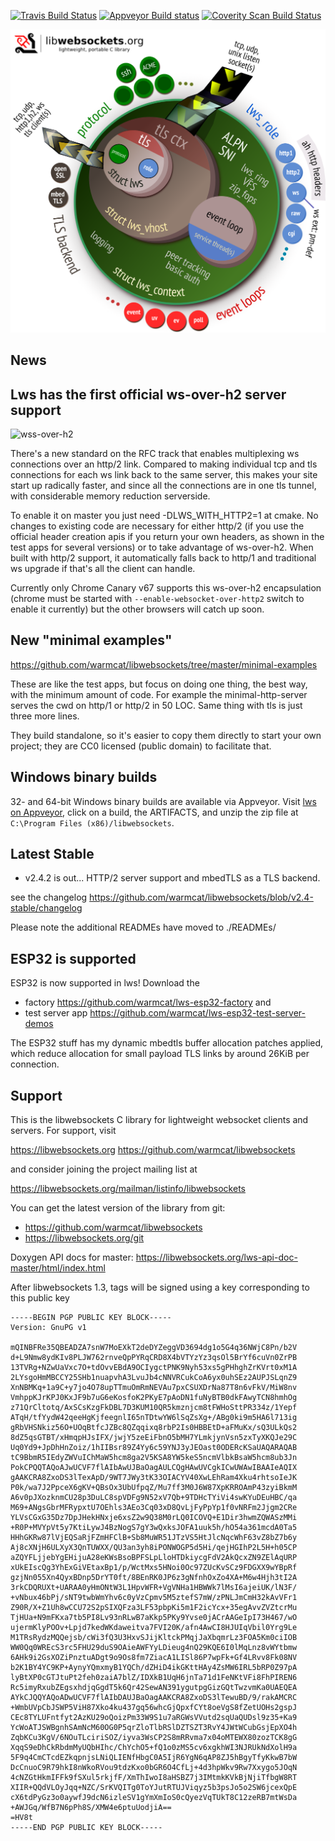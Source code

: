 [![Travis Build Status](https://travis-ci.org/warmcat/libwebsockets.svg)](https://travis-ci.org/warmcat/libwebsockets)
[![Appveyor Build status](https://ci.appveyor.com/api/projects/status/qfasji8mnfnd2r8t?svg=true)](https://ci.appveyor.com/project/lws-team/libwebsockets)
[![Coverity Scan Build Status](https://scan.coverity.com/projects/3576/badge.svg)](https://scan.coverity.com/projects/3576)

![lws-overview](./doc-assets/lws-overview.png)

News
----

## Lws has the first official ws-over-h2 server support

![wss-over-h2](https://libwebsockets.org/sc-wss-over-h2.png)

There's a new standard on the RFC track that enables multiplexing ws connections
over an http/2 link.  Compared to making individual tcp and tls connections for
each ws link back to the same server, this makes your site start up radically
faster, and since all the connections are in one tls tunnel, with considerable memory
reduction serverside.

To enable it on master you just need -DLWS_WITH_HTTP2=1 at cmake.  No changes to
existing code are necessary for either http/2 (if you use the official header creation
apis if you return your own headers, as shown in the test apps for several versions)
or to take advantage of ws-over-h2.  When built with http/2 support, it automatically
falls back to http/1 and traditional ws upgrade if that's all the client can handle.

Currently only Chrome Canary v67 supports this ws-over-h2 encapsulation (chrome
must be started with `--enable-websocket-over-http2` switch to enable it currently)
but the other browsers will catch up soon.

## New "minimal examples"

https://github.com/warmcat/libwebsockets/tree/master/minimal-examples

These are like the test apps, but focus on doing one thing, the best way, with the minimum amount of code.  For example the minimal-http-server serves the cwd on http/1 or http/2 in 50 LOC.  Same thing with tls is just three more lines.

They build standalone, so it's easier to copy them directly to start your own project; they
are CC0 licensed (public domain) to facilitate that.

## Windows binary builds

32- and 64-bit Windows binary builds are available via Appveyor.  Visit [lws on Appveyor](https://ci.appveyor.com/project/lws-team/libwebsockets),
click on a build, the ARTIFACTS, and unzip the zip file at `C:\Program Files (x86)/libwebsockets`.

## Latest Stable

 - v2.4.2 is out... HTTP/2 server support and mbedTLS as a TLS backend.

see the changelog https://github.com/warmcat/libwebsockets/blob/v2.4-stable/changelog

Please note the additional READMEs have moved to ./READMEs/

## ESP32 is supported

ESP32 is now supported in lws!  Download the

 - factory https://github.com/warmcat/lws-esp32-factory and
 - test server app https://github.com/warmcat/lws-esp32-test-server-demos

The ESP32 stuff has my dynamic mbedtls buffer allocation patches applied,
which reduce allocation for small payload TLS links by around 26KiB per connection.

## Support

This is the libwebsockets C library for lightweight websocket clients and
servers.  For support, visit

 https://libwebsockets.org
 https://github.com/warmcat/libwebsockets

and consider joining the project mailing list at

 https://libwebsockets.org/mailman/listinfo/libwebsockets

You can get the latest version of the library from git:

- https://github.com/warmcat/libwebsockets
- https://libwebsockets.org/git

Doxygen API docs for master: https://libwebsockets.org/lws-api-doc-master/html/index.html


After libwebsockets 1.3, tags will be signed using a key corresponding to this public key

```
-----BEGIN PGP PUBLIC KEY BLOCK-----
Version: GnuPG v1

mQINBFRe35QBEADZA7snW7MoEXkT2deDYZeggVD3694dg1o5G4q36NWjC8Pn/b2V
d+L9Nmw8ydKIv8PLJW762rnveQpPYRqCRD8X4bVTYzYz3qsOl5BrYf6cuVn0ZrPB
13TVRg+NZwUaVxc7O+tdOvvEBdA9OCIygctPNK9Nyh53xs5gPHhghZrKVrt0xM1A
2LYsgoHmMBCCY25SHb1nuapvhA3LvuJb4cNNVRCukCoA6yx0uhSEz2AUPJSLqnZ9
XnNBMKq+1a9C+y7jo4O78upTTmuOmRmNEVAu7pxCSUXDrNa87T8n6vFkV/MiW8nv
VmhppKJrKPJ0KxJF9b7uG6eKosfoK2PKyE7pAoDN1fuNyBTB0dkFAwyTCN8hmhOg
z71QrCltotq/AxSCsKzgFkDBL7D3KUM10QR5kmznjcm8tFWHoSttPR334z/1Yepf
ATqH/tfYydW42qeeHgKjfeegnlI65nTDtwYW6lSqZsXg+/ABg0ki9m5HA6l713ig
gRbVHSNkiz56O+UOqBtfcJZBc8QZqqixq8rbP2Is0HBBEtD+aFMuKx/sQ3ULkQs2
8dZ5qsGTBT/xHmqpHJsIFX/jwjY5zeEiFbnO5bMH7YLmkjynVsn5zxTyXKQJe29C
Uq0Yd9+JpDhHnZoiz/1hIIBsr89Z4Yy6c59YNJ3yJEOast0ODERcKSaUAQARAQAB
tC9BbmR5IEdyZWVuIChMaW5hcm8ga2V5KSA8YW5keS5ncmVlbkBsaW5hcm8ub3Jn
PokCPQQTAQoAJwUCVF7flAIbAwUJBaOagAULCQgHAwUVCgkICwUWAwIBAAIeAQIX
gAAKCRA8ZxoDS3lTexApD/9WT7JWy3tK33OIACYV40XwLEhRam4Xku4rhtsoIeJK
P0k/wa7J2PpceX6gKV+QBsOx3UbUfpqZ/Mu7ff3M0J6W87XpKRROAmP43zyiBkmM
A6v0pJXozknmCU28p3DuLC8spVDFg9N52xV7Qb+9TDHcTYiVi4swKYuDEuHBC/qa
M69+ANgsGbrMFRypxtU7OEhls3AEo3Cq03xD8QvLjFyPpYp1f0vNRFm2Jjgm2CRe
YLVsCGxG35Dz7DpJHekHNxje6xsZ2w9Q38M0rLQ0ICOVQ+E1Dir3hwmZQWASzMMi
+R0P+MVYpVt5y7KtiLywJ4BzNogS7gY3wQxksJOFA1uuk5h/hO54a361mcdA0Ta5
HHhGKRw87lVjEQSaRjFZmHFClB+Sb8MuWR51JTzVS5HtJlcNqcWhF63vZ8bZ7b6y
Aj8cXNjH6ULXyX3QnTUWXX/QU3an3yh8iPONWOGP5d5Hi/qejHGIhP2L5H+h05CP
aZQYFLjjebYgEHijuA28eKWsBsoBPFSLpLloHTDkiycgFdV2AkQcxZN9ZElAqURP
xUkEIscQg3YhExGiVEtaxBp1/p/WctMxs5HNoi0Oc97ZUcKvSCz9FDGXX9wYBpRf
gzjNn055Xn4QyxBDnp5DrYT0ft/8BEnRK0JP6z3gNfnhOxZo4XA+M6w4Hjh3tI2A
3rkCDQRUXt+UARAA0yHmONtW3L1HpvWFR+VgVNHa1HBWWk7lMsI6ajeiUK/lN3F/
+vNbux46bPj/sNT9twbWmYhv6c0yVzCpmv5M5ztefS7mW/zPNLJmCmH32kAvVFr1
Z90R/X+Z1Uh8wCCU72S2pSIXQFza3LF53pbpKi5m1F2icYcx+35egAvvZVZtcrMu
TjHUa+N9mFKxa7tb5PI8Lv93nRLwB7aKkp5PKy9Yvse0jACrAAGeIpI73H467/wO
ujermKlyPOOv+Lpjd7kedWKdaweitva7FVI20K/afn4AwCI8HJUIqVbil0Yrg9Le
M1TRsRydzMQQejsb/cWi3fQ3U3HxvSJijKltckPMqjJaXbqmrLz3FOA5Km0ciIOB
WW0Qq0WREcS3rc5FHU29duS9OAieAWFYyLDieug4nQ29KQE6I0lMqLnz8vWYtbmw
6AHk9i2GsXOZiPnztuADgt9o9Os8fm7ZiacA1LISl86P7wpFk+Gf4LRvv8Fk08NV
b2K1BY4YC9KP+AynyYQmxmyB1YQCh/dZHiD4ikGKttHAy4ZsMW6IRL5bRP0Z97pA
lyBtXP0cGTJtuPt2feh0zaiA7blZ/IDXkB1UqH6jnTa71d1FeNKtVFi8FhPIREN6
Rc5imyRxubZEgsxhdjqGgdT5k6Qr42SewAN391ygutpgGizGQtTwzvmKa0UAEQEA
AYkCJQQYAQoADwUCVF7flAIbDAUJBaOagAAKCRA8ZxoDS3lTewuBD/9/rakAMCRC
+WmbUVpCbJSWP5ViH87Xko4ku437gq56whcGjQpxfCYt8oeVgS8fZetUOHs2gspJ
CEc8TYLUFntfyt2AzKU29oQoizPm33W9S1u7aRGWsVVutd2sqUaQUDsl9z35+Ka9
YcWoATJSWBgnhSAmNcM60OG0P5qrZloTlbRSlDZTSZT3RvY4JWtWCubGsjEpXO4h
ZqbKCu3KgV/6NOuTLciriSOZ/iyva3WsCP2S8mRRvma7x04oMTEWX80zozTCK8gG
XqqS9eDhCkRbdmMyUQbHIhc/ChYchO5+fQ1o0zMS5cv6xgkhWI3NJRUkNdXolH9a
5F9q4CmCTcdEZkqpnjsLNiQLIENfHbgC0A5IjR6YgN6qAP8ZJ5hBgyTfyKkwB7bW
DcCnuoC9R79hkI8nWkoRVou9tdzKxo0bGR6O4CfLj+4d3hpWkv9Rw7Xxygo5JOqN
4cNZGtHkmIFFk9fSXul5rkjfF/XmThIwoI8aHSBZ7j3IMtmkKVkBjNjiTfbgW8RT
XIIR+QQdVLOyJqq+NZC/SrKVQITg0ToYJutRTUJViqyz5b3psJo5o2SW6jcexQpE
cX6tdPyGz3o0aywfJ9dcN6izleSV1gYmXmIoS0cQyezVqTUkT8C12zeRB7mtWsDa
+AWJGq/WfB7N6pPh8S/XMW4e6ptuUodjiA==
=HV8t
-----END PGP PUBLIC KEY BLOCK-----
```
